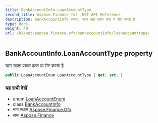 ```yaml
---
title: BankAccountInfo.LoanAccountType
second_title: Aspose.Finance for .NET API Reference
description: BankAccountInfo संपत्त. ऋण खत प्रकर प्रप्त य सेट करत है
type: docs
weight: 40
url: /hi/net/aspose.finance.ofx/bankaccountinfo/loanaccounttype/
---
```

## BankAccountInfo.LoanAccountType property

ऋण खाता प्रकार प्राप्त या सेट करता है

```csharp
public LoanAccountEnum LoanAccountType { get; set; }
```

### यह सभी देखें

* enum [LoanAccountEnum](../../loanaccountenum/)
* class [BankAccountInfo](../)
* नाम स्थान [Aspose.Finance.Ofx](../../bankaccountinfo/)
* सभा [Aspose.Finance](../../../)



